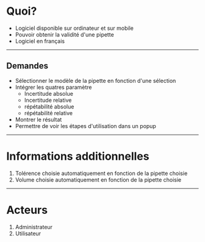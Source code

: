 # Quoi?
- Logiciel disponible sur ordinateur et sur mobile
- Pouvoir obtenir la validité d'une pipette
- Logiciel en français

***
## Demandes
- Sélectionner le modèle de la pipette en fonction d'une sélection
- Intégrer les quatres paramètre
	- Incertitude absolue
	- Incertitude relative
	- répétabilité absolue
	- répétabilité relative
- Montrer le résultat
- Permettre de voir les étapes d'utilisation dans un popup

***
# Informations additionnelles
1. Tolérence choisie automatiquement en fonction de la pipette choisie
2. Volume choisie automatiquement en fonction de la pipette choisie

***
# Acteurs
1. Administrateur
2. Utilisateur
